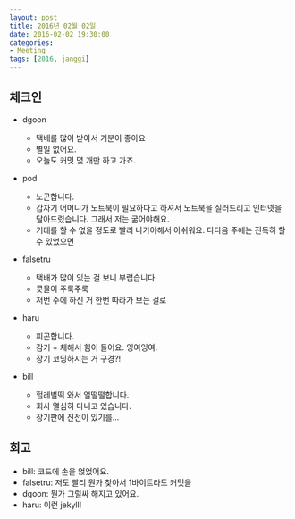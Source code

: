 ```yaml
---
layout: post
title: 2016년 02월 02일
date: 2016-02-02 19:30:00
categories:
- Meeting
tags: [2016, janggi]
---
```


## 체크인

* dgoon
  * 택배를 많이 받아서 기분이 좋아요
  * 별일 없어요.
  * 오늘도 커밋 몇 개만 하고 가죠.

* pod
  * 노곤합니다.
  * 갑자기 어머니가 노트북이 필요하다고 하셔서 노트북을 질러드리고 인터넷을 달아드렸습니다. 그래서 저는 굶어야해요.
  * 기대를 할 수 없을 정도로 빨리 나가야해서 아쉬워요. 다다음 주에는 진득히 할 수 있었으면

* falsetru
  * 택배가 많이 있는 걸 보니 부럽습니다.
  * 콧물이 주룩주룩
  * 저번 주에 하신 거 한번 따라가 보는 걸로

* haru
  * 피곤합니다.
  * 감기 + 체해서 힘이 들어요. 잉여잉여.
  * 장기 코딩하시는 거 구경?!

* bill
  * 헐레벌떡 와서 얼떨떨합니다.
  * 회사 열심히 다니고 있습니다.
  * 장기판에 진전이 있기를...

## 회고

* bill: 코드에 손을 얹었어요.
* falsetru: 저도 빨리 뭔가 찾아서 1바이트라도 커밋을
* dgoon: 뭔가 그럴싸 해지고 있어요.
* haru: 이런 jekyll!

